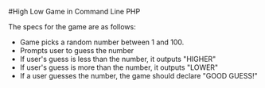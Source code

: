 #High Low Game in Command Line PHP

The specs for the game are as follows:

- Game picks a random number between 1 and 100.
- Prompts user to guess the number
- If user's guess is less than the number, it outputs "HIGHER"
- If user's guess is more than the number, it outputs "LOWER"
- If a user guesses the number, the game should declare "GOOD GUESS!"
